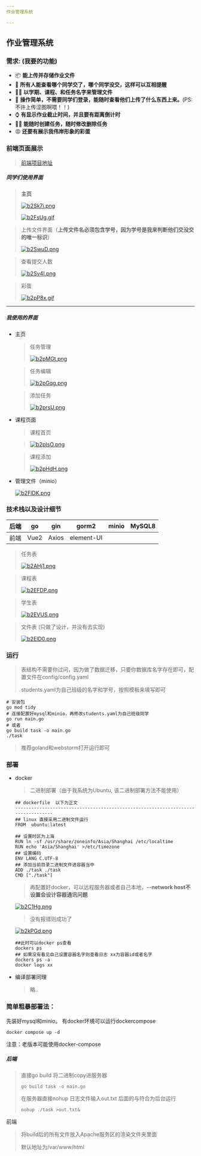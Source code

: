 ```yaml
---
作业管理系统

---
```


## 作业管理系统 



### 需求: (我要的功能)

- :package:  **能上传并存储作业文件**
- :baby_chick:  **所有人能查看哪个同学交了，哪个同学没交，这样可以互相提醒**
- :biking_woman: **以学期、课程、和任务名字来管理文件**
- :balloon: **操作简单，不需要同学们登录，能随时查看他们上传了什么东西上来。**(PS: 不许上传涩图啊喂！！)
- :watch: **有显示作业截止时间，并且要有距离倒计时**
- :bowing_woman: **能随时创建任务，随时修改删除任务**
- :rage:   **还要有展示我伟岸形象的彩蛋**



### 前端页面展示

> [前端项目地址](https://github.com/yzcyayaya/task_upload_vue)

#####  同学们使用界面

> **主页**
>
> [![b2Sk7j.png](https://s1.ax1x.com/2022/03/08/b2Sk7j.png)](https://imgtu.com/i/b2Sk7j)
>
> [![b2FsUg.gif](https://s1.ax1x.com/2022/03/08/b2FsUg.gif)](https://imgtu.com/i/b2FsUg)

> 上传文件界面（**上传文件名必须包含学号，因为学号是我来判断他们交没交的唯一标识**）
>
> [![b2SwuD.png](https://s1.ax1x.com/2022/03/08/b2SwuD.png)](https://imgtu.com/i/b2SwuD)

> 查看提交人数
>
> [![b2Sy4I.png](https://s1.ax1x.com/2022/03/08/b2Sy4I.png)](https://imgtu.com/i/b2Sy4I)

> 彩蛋
>
> [![b2pP8x.gif](https://s1.ax1x.com/2022/03/08/b2pP8x.gif)](https://imgtu.com/i/b2pP8x)



------



##### 我使用的界面

- 主页

  > 任务管理
  >
  > [![b2pMGt.png](https://s1.ax1x.com/2022/03/08/b2pMGt.png)](https://imgtu.com/i/b2pMGt)

  > 任务编辑
  >
  > [![b2pGqg.png](https://s1.ax1x.com/2022/03/08/b2pGqg.png)](https://imgtu.com/i/b2pGqg)

  > 添加任务
  >
  > [![b2prsU.png](https://s1.ax1x.com/2022/03/08/b2prsU.png)](https://imgtu.com/i/b2prsU)

- 课程页面

  > 课程首页

  > [![b2pIsO.png](https://s1.ax1x.com/2022/03/08/b2pIsO.png)](https://imgtu.com/i/b2pIsO)

  > 课程添加
  >
  > [![b2pHdH.png](https://s1.ax1x.com/2022/03/08/b2pHdH.png)](https://imgtu.com/i/b2pHdH)

- 管理文件（minio）

  [![b2FlDK.png](https://s1.ax1x.com/2022/03/08/b2FlDK.png)](https://imgtu.com/i/b2FlDK)



### 技术栈以及设计细节

| 后端 |  go  |  gin  |   gorm2    | minio | MySQL8 |
| :--: | :--: | :---: | :--------: | ----- | ------ |
| 前端 | Vue2 | Axios | element-UI |       |        |

> 任务表
>
> [![b2AHj1.png](https://s1.ax1x.com/2022/03/08/b2AHj1.png)](https://imgtu.com/i/b2AHj1)

> 课程表
>
> [![b2EFDP.png](https://s1.ax1x.com/2022/03/08/b2EFDP.png)](https://imgtu.com/i/b2EFDP)

> 学生表
>
> [![b2EVUS.png](https://s1.ax1x.com/2022/03/08/b2EVUS.png)](https://imgtu.com/i/b2EVUS)

> 文件表 (只做了设计，并没有去实现)
>
> [![b2ElD0.png](https://s1.ax1x.com/2022/03/08/b2ElD0.png)](https://imgtu.com/i/b2ElD0)

### 运行

>  表结构不需要你过问，因为做了数据迁移，只要你数据库名字存在即可，配置文件在config/config.yaml
>
>  students.yaml为自己班级的名字和学号，按照模板来填写即可

```
# 安装包
go mod tidy
# 连接配置好mysql和minio，再修改students.yaml为自己班级同学
go run main.go
# 或者
go build task -o main.go
./task
```

> 推荐goland和webstorm打开运行即可

### 部署

- docker 

  >  二进制部署（由于我系统为Ubuntu, 该二进制部署方法不能使用）

  ```
  ## dockerfile  以下为正文
  ---------------------------------------------------------------------------------
  ## linux 直接采用二进制文件运行
  FROM  ubuntu:latest
  
  ## 设置时区为上海
  RUN ln -sf /usr/share/zoneinfo/Asia/Shanghai /etc/localtime
  RUN echo 'Asia/Shanghai' >/etc/timezone
  ## 设置编码
  ENV LANG C.UTF-8
  ## 添加当前目录二进制文件进容器当中
  ADD ./task ./task
  CMD ["./task"]
  ```

  > 再配置好docker，可以远程服务器或者自己本地，**--network host不设置会设计容器通讯问题**

  [![b2C1Hg.png](https://s1.ax1x.com/2022/03/08/b2C1Hg.png)](https://imgtu.com/i/b2C1Hg)

  > 没有报错则成功了

  [![b2kPGd.png](https://s1.ax1x.com/2022/03/08/b2kPGd.png)](https://imgtu.com/i/b2kPGd)

  ```
  ##此时可以docker ps查看
  dockers ps
  ## 如果没有看见自己设置容器名字则查看日志 xx为容器id或者名字
  dockers ps -a
  docker logs xx
  ```

- 编译部署同理

  > 略..

### 简单粗暴部署法：

先装好mysql和minio。
有docker环境可以运行dockercompose
```
docker compose up -d 
```
注意：老版本可能使用docker-compose

##### 后端

> 直接go build 将二进制copy进服务器
>
> ```shell
> go build task -o main.go
> ```
>
> 在服务器直接nohup  日志文件输入out.txt  后面的与符合为后台运行
>
> ```
> nohup ./task >out.txt&
> ```

前端

> 将build后的所有文件放入Apache服务区的渲染文件夹里面
>
> 默认地址为/var/www/html

